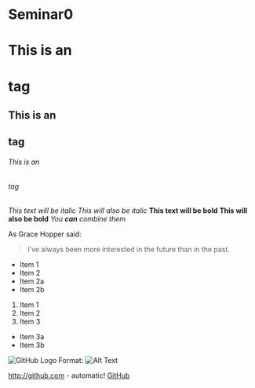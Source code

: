# Seminar0
# This is an <h1> tag
## This is an <h2> tag
###### This is an <h6> tag
  
  *This text will be italic*
_This will also be italic_
**This text will be bold**
__This will also be bold__
*You **can** combine them*

As Grace Hopper said:
> I’ve always been more interested
> in the future than in the past.

* Item 1
* Item 2
* Item 2a
* Item 2b

1. Item 1
2. Item 2
3. Item 3
* Item 3a
* Item 3b

![GitHub Logo](https://encrypted-tbn0.gstatic.com/images?q=tbn:ANd9GcT3eSsIXlDOwFCNp6KAaLP1wY_FOZRUduBVP1R5qHqWsinzASuPyQ)
Format: ![Alt Text](url)

http://github.com - automatic!
[GitHub](http://github.com)
